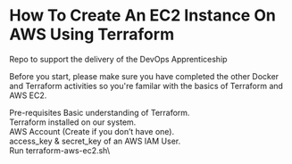 # How To Create An EC2 Instance On AWS Using Terraform
Repo to support the delivery of the DevOps Apprenticeship


Before you start, please make sure you have completed the other Docker and Terraform activities so you're familar with the basics of Terraform and AWS EC2.

Pre-requisites
Basic understanding of Terraform.\
Terraform installed on our system.\
AWS Account (Create if you don’t have one).\
access_key & secret_key of an AWS IAM User.\
Run terraform-aws-ec2.sh\
